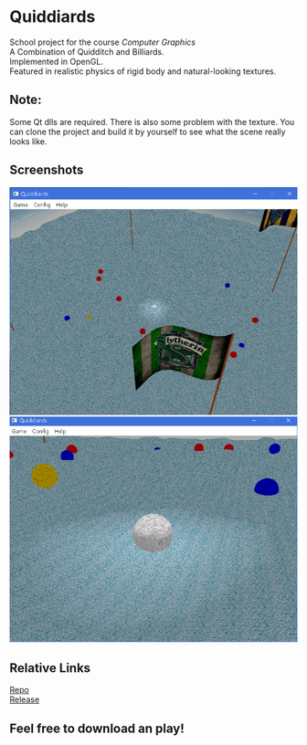 # Quiddiards

School project for the course *Computer Graphics*  
A Combination of Quidditch and Billiards.  
Implemented in OpenGL.  
Featured in realistic physics of rigid body and natural-looking textures.  


## Note:
Some Qt dlls are required. There is also some problem with the texture. You can clone the project and build it by yourself to see what the scene really looks like.

## Screenshots
![Image](./Screenshots/1.png)
![Image](./Screenshots/2.png)

## Relative Links
[Repo](https://github.com/silencious/Quiddiards)  
[Release](https://github.com/silencious/Quiddiards/releases)  

## Feel free to download an play!
